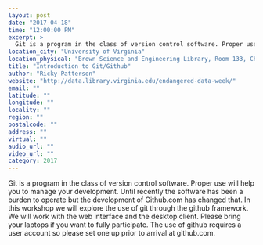 ```yaml
---
layout: post
date: "2017-04-18"
time: "12:00:00 PM"
excerpt: >
  Git is a program in the class of version control software. Proper use will help you to manage your development. Until recently the software ...
location_city: "University of Virginia"
location_physical: "Brown Science and Engineering Library, Room 133, Charlottesville, VA"
title: "Introduction to Git/Github"
author: "Ricky Patterson"
website: "http://data.library.virginia.edu/endangered-data-week/"
email: ""
latitude: ""
longitude: ""
locality: ""
region: ""
postalcode: ""
address: ""
virtual: ""
audio_url: ""
video_url: ""
category: 2017
---
```


Git is a program in the class of version control software. Proper use will help you to manage your development. Until recently the software has been a burden to operate but the development of Github.com has changed that. In this workshop we will explore the use of git through the github framework. We will work with the web interface and the desktop client. Please bring your laptops if you want to fully participate. The use of github requires a user account so please set one up prior to arrival at github.com.
